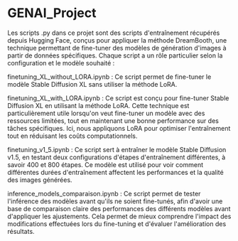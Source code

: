 # GENAI_Project

Les scripts .py dans ce projet sont des scripts d'entraînement récupérés depuis Hugging Face, conçus pour appliquer la méthode DreamBooth, une technique permettant de fine-tuner des modèles de génération d'images à partir de données spécifiques. Chaque script a un rôle particulier selon la configuration et le modèle souhaité :

finetuning_XL_without_LORA.ipynb : Ce script permet de fine-tuner le modèle Stable Diffusion XL sans utiliser la méthode LoRA. 

finetuning_XL_with_LORA.ipynb : Ce script est conçu pour fine-tuner Stable Diffusion XL en utilisant la méthode LoRA. Cette technique est particulièrement utile lorsqu'on veut fine-tuner un modèle avec des ressources limitées, tout en maintenant une bonne performance sur des tâches spécifiques. Ici, nous appliquons LoRA pour optimiser l'entraînement tout en réduisant les coûts computationnels.

finetuning_v1_5.ipynb : Ce script sert à entraîner le modèle Stable Diffusion v1.5, en testant deux configurations d'étapes d'entraînement différentes, à savoir 400 et 800 étapes. Ce modèle est utilisé pour voir comment différentes durées d'entraînement affectent les performances et la qualité des images générées.

inference_models_comparaison.ipynb : Ce script permet de tester l'inférence des modèles avant qu'ils ne soient fine-tunés, afin d'avoir une base de comparaison claire des performances des différents modèles avant d'appliquer les ajustements. Cela permet de mieux comprendre l'impact des modifications effectuées lors du fine-tuning et d'évaluer l'amélioration des résultats.
